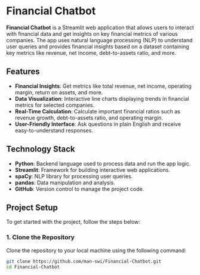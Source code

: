 # Financial Chatbot

**Financial Chatbot** is a Streamlit web application that allows users to interact with financial data and get insights on key financial metrics of various companies. The app uses natural language processing (NLP) to understand user queries and provides financial insights based on a dataset containing key metrics like revenue, net income, debt-to-assets ratio, and more.

## Features

- **Financial Insights**: Get metrics like total revenue, net income, operating margin, return on assets, and more.
- **Data Visualization**: Interactive line charts displaying trends in financial metrics for selected companies.
- **Real-Time Calculation**: Calculate important financial ratios such as revenue growth, debt-to-assets ratio, and operating margin.
- **User-Friendly Interface**: Ask questions in plain English and receive easy-to-understand responses.

## Technology Stack

- **Python**: Backend language used to process data and run the app logic.
- **Streamlit**: Framework for building interactive web applications.
- **spaCy**: NLP library for processing user queries.
- **pandas**: Data manipulation and analysis.
- **GitHub**: Version control to manage the project code.

## Project Setup

To get started with the project, follow the steps below:

### 1. Clone the Repository

Clone the repository to your local machine using the following command:

```bash
git clone https://github.com/man-swi/Financial-Chatbot.git
cd Financial-Chatbot
